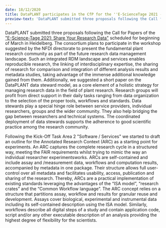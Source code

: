 ```yaml
---
date: 18/12/2020
title: DataPLANT participates in the CfP for the ''E-ScienceTage 2021 - Share Your Research Data''
preview-text: 'DataPLANT submitted three proposals following the Call for Papers of the E-Science-Tage 2021: Share Your Research Data scheduled for beginning of March in Heidelberg.'
---
```


DataPLANT submitted three proposals following the Call for Papers of the ["E-Science-Tage 2021: Share Your Research Data"](https://e-science-tage.de/en) scheduled for beginning of March in Heidelberg. The consortium plans to participate in the workshop suggested by the NFDI directorate to present the fundamental plant research community as part of the future research data management landscape. Such an integrated RDM landscape and services enables reproducible research, the linking of interdisciplinary expertise, the sharing of research for comparison and integration of different analysis results and metadata studies, taking advantage of the immense additional knowledge gained from them. Additionally, we suggested a short paper on the DataPLANT data steward model, as a core element of a holistic strategy for managing research data in the field of plant research. Research groups will profit from direct support in their daily tasks ranging from data organization to the selection of the proper tools, workflows and standards. Data stewards play a special hinge role between service providers, individual researchers, groups and the wider community. They also help bridging the gap between researchers and technical systems. The coordinated deployment of data stewards supports the adherence to good scientific practice among the research community.

Following the Kick-Off Task Area 2 "Software / Services" we started to draft an outline for the Annotated Research Context (ARC) as a starting point for experiments. An ARC  captures the complete research cycle in a structured way, meeting the FAIR requirements whilst trying to mimic the way an  individual researcher experimentsworks. ARCs are self-contained and include assay and /measurement data, workflows and computation results, accompanied by metadata in one package. Their structure allows full user-control over all metadata and facilitates usability, access, publication and sharing of the research. Thereby, ARCs are a practical implementation of existing standards leveraging the advantages of the “ISA model”, “research crates” and the “Common Workflow language”. The ARC concept relies on a structure that partitions assay, workflow and results for granular reuse and development. Assays cover biological, experimental and instrumental data including its self-contained description using the ISA model. Similarly, workflows describe all digital steps of a study and contain application code, script and/or any other executable description of an analysis providing the highest degree of flexibility for the scientists.